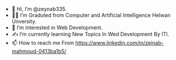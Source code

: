 - 👋 Hi, I’m @zeynab335.
- 👩‍🎓 I’m Graduted from Computer and Artificial Intelligence Helwan Unversity.
- 👀 I’m interested in Web Development.
- ✍ I’m currently learning New Topics In  Wed Development By ITI.  
- 📫 How to reach me From https://www.linkedin.com/in/zeinab-mahmoud-0413ba1b5/
